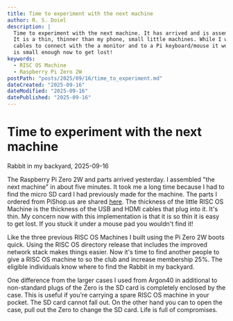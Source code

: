 ```yaml
---
title: Time to experiment with the next machine
author: R. S. Doiel
description: |
  Time to experiment with the next machine. It has arrived and is assembled. I am happy with the result.
  It is a thin, thinner than my phone, small little machines. While I was tuck using the non-standard
  cables to connect with the a monitor and to a Pi keyboard/mouse it works well. My main complaint is it
  is small enough now to get lost!
keywords:
  - RISC OS Machine
  - Raspberry Pi Zero 2W
postPath: "posts/2025/09/16/time_to_experiment.md"
dateCreated: "2025-09-16"
dateModified: "2025-09-16"
datePublished: "2025-09-16"
---
```


# Time to experiment with the next machine

Rabbit in my backyard, 2025-09-16

The Raspberry Pi Zero 2W and parts arrived yesterday. I assembled "the next machine" in about five minutes. It took me a long time because I had to find the micro SD card I had previously made for the machine. The parts I ordered from PiShop.us are shared [here](https://www.pishop.us/wishlist.php?action=viewwishlistitems&wishlistid=11716). The thickness of the little RISC OS Machine is the thickness of the USB and HDMI cables that plug into it. It's thin.  My concern now with this implementation is that it is so thin it is easy to get lost. If you stuck it under a mouse pad you wouldn't find it!

Like the three previous RISC OS Machines I built using the Pi Zero 2W boots quick. Using the RISC OS directory release that includes the improved network stack makes things easier. Now it's time to find another people to give a RISC OS machine to so the club and increase membership 25%.  The eligible individuals know where to find the Rabbit in my backyard.

One difference from the larger cases I used from Argon40 in additional to non-standard plugs of the Zero is the SD card is completely enclosed by the case. This is useful if you're carrying a spare RISC OS machine in your pocket. The SD card cannot fall out. On the other hand you can to open the case, pull out the Zero to change the SD card. Life is full of compromises.

